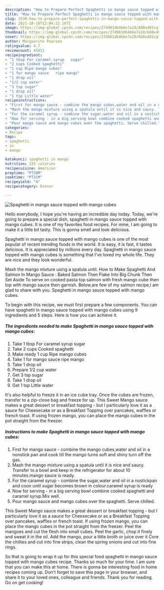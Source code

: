 ```yaml
---
description: "How to Prepare Perfect Spaghetti in mango sauce topped with mango cubes"
title: "How to Prepare Perfect Spaghetti in mango sauce topped with mango cubes"
slug: 1530-how-to-prepare-perfect-spaghetti-in-mango-sauce-topped-with-mango-cubes
date: 2021-10-18T12:04:22.167Z
image: https://img-global.cpcdn.com/recipes/27d961db4b6e7a10/680x482cq70/spaghetti-in-mango-sauce-topped-with-mango-cubes-recipe-main-photo.jpg
thumbnail: https://img-global.cpcdn.com/recipes/27d961db4b6e7a10/680x482cq70/spaghetti-in-mango-sauce-topped-with-mango-cubes-recipe-main-photo.jpg
cover: https://img-global.cpcdn.com/recipes/27d961db4b6e7a10/680x482cq70/spaghetti-in-mango-sauce-topped-with-mango-cubes-recipe-main-photo.jpg
author: Marguerite Pearson
ratingvalue: 4.7
reviewcount: 45811
recipeingredient:
- "1 tbsp For caramel syrup   sugar"
- "2 cups Cooked spaghetti"
- "1 cup Ripe mango cubes"
- "1 for mango sauce   ripe mango"
- "1 drop oil"
- "1/2 cup water"
- "3 tsp sugar"
- "1 drop oil"
- "1 tsp Little water"
recipeinstructions:
- "First for mango sauce - combine the mango cubes,water and oil in a nonstick pan and cook till the mango turns soft and shiny turn off the gas."
- "Mash the mango mixture using a spatula until it is nice and saucy. Transfer to a bowl and keep in the refrigerator for about 10 minutes.mango sauce is ready."
- "For the caramel syrup - combine the sugar,water and oil in a nostickpan and coon until sugar becomes brown in colour.caramel syrup is ready"
- "Now for serving - in a big serving bowl combine cooked spaghetti and caramel syrup.Mix well."
- "Pour mango sauce and mango cubes over the spaghetti. Serve chilled."
categories:
- Recipe
tags:
- spaghetti
- in
- mango

katakunci: spaghetti in mango 
nutrition: 225 calories
recipecuisine: American
preptime: "PT38M"
cooktime: "PT31M"
recipeyield: "4"
recipecategory: Dinner

---
```



![Spaghetti in mango sauce topped with mango cubes](https://img-global.cpcdn.com/recipes/27d961db4b6e7a10/680x482cq70/spaghetti-in-mango-sauce-topped-with-mango-cubes-recipe-main-photo.jpg)

Hello everybody, I hope you're having an incredible day today. Today, we're going to prepare a special dish, spaghetti in mango sauce topped with mango cubes. It is one of my favorites food recipes. For mine, I am going to make it a little bit tasty. This is gonna smell and look delicious.

Spaghetti in mango sauce topped with mango cubes is one of the most popular of recent trending foods in the world. It is easy, it is fast, it tastes delicious. It is appreciated by millions every day. Spaghetti in mango sauce topped with mango cubes is something that I've loved my whole life. They are nice and they look wonderful.

Mash the mango mixture using a spatula until. How to Make Spaghetti And Salmon In Mango Sauce : Baked Salmon Then Flake Into Big Chunk Then Set Aside To serve on cooked pasta top salmon with fresh mango cube then top with mango sauce then garnish. Below,are few of my salmon recipe,I am glad to share with you. Spaghetti in mango sauce topped with mango cubes.


To begin with this recipe, we must first prepare a few components. You can have spaghetti in mango sauce topped with mango cubes using 9 ingredients and 5 steps. Here is how you can achieve it.

<!--inarticleads1-->

##### The ingredients needed to make Spaghetti in mango sauce topped with mango cubes:

1. Take 1 tbsp For caramel syrup   sugar
1. Take 2 cups Cooked spaghetti
1. Make ready 1 cup Ripe mango cubes
1. Take 1 for mango sauce   ripe mango
1. Take 1 drop oil
1. Prepare 1/2 cup water
1. Get 3 tsp sugar
1. Take 1 drop oil
1. Get 1 tsp Little water


It&#39;s also helpful to freeze it in an ice cube tray. Once the cubes are frozen, transfer to a zip-close bag and freeze for up. This Sweet Mango sauce makes a great dessert or breakfast topping - but I particularly love it as a sauce for Cheesecake or as a Breakfast Topping over pancakes, waffles or french toast. If using frozen mango, you can place the mango cubes in the pot straight from the freezer. 

<!--inarticleads2-->

##### Instructions to make Spaghetti in mango sauce topped with mango cubes:

1. First for mango sauce - combine the mango cubes,water and oil in a nonstick pan and cook till the mango turns soft and shiny turn off the gas.
1. Mash the mango mixture using a spatula until it is nice and saucy. Transfer to a bowl and keep in the refrigerator for about 10 minutes.mango sauce is ready.
1. For the caramel syrup - combine the sugar,water and oil in a nostickpan and coon until sugar becomes brown in colour.caramel syrup is ready
1. Now for serving - in a big serving bowl combine cooked spaghetti and caramel syrup.Mix well.
1. Pour mango sauce and mango cubes over the spaghetti. Serve chilled.


This Sweet Mango sauce makes a great dessert or breakfast topping - but I particularly love it as a sauce for Cheesecake or as a Breakfast Topping over pancakes, waffles or french toast. If using frozen mango, you can place the mango cubes in the pot straight from the freezer. Peel the mangoes and cut the flesh into small cubes. Peel the garlic, chop it finely and sweat it in the oil. Add the mango, pour a little broth or juice over it Core the chillies and cut into fine strips, clean the spring onions and cut into fine rings. 

So that is going to wrap it up for this special food spaghetti in mango sauce topped with mango cubes recipe. Thanks so much for your time. I am sure that you can make this at home. There is gonna be interesting food in home recipes coming up. Don't forget to save this page in your browser, and share it to your loved ones, colleague and friends. Thank you for reading. Go on get cooking!
